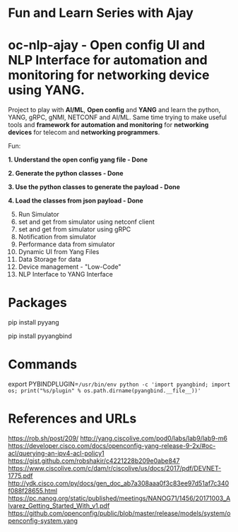 # Fun and Learn Series with Ajay

# oc-nlp-ajay - Open config UI and NLP Interface for automation and monitoring for networking device using YANG.

Project to play with **AI/ML**, **Open config** and **YANG** and learn the python, YANG, gRPC, gNMI, NETCONF and AI/ML.
Same time trying to make useful tools and **framework for automation and monitoring** for **networking devices** for telecom and **networking programmers**. 

Fun:

**1.  Understand the open config yang file - Done**

**2.  Generate the python classes - Done**

**3.  Use the python classes to generate the payload - Done**

**4.  Load the classes from json payload - Done**

5.  Run Simulator
6.  set and get from simulator using netconf client
7.  set and get from simulator using  gRPC
8.  Notification from simulator
9.  Performance data from simulator
10. Dynamic UI from Yang Files
11. Data Storage for data
12. Device management - "Low-Code"
13. NLP Interface to YANG Interface


# Packages

pip install pyyang

pip install pyyangbind

# Commands
export PYBINDPLUGIN=`/usr/bin/env python -c 'import pyangbind; import os; print("%s/plugin" % os.path.dirname(pyangbind.__file__))'`


# References and URLs 

https://rob.sh/post/209/
http://yang.ciscolive.com/pod0/labs/lab9/lab9-m6
https://developer.cisco.com/docs/openconfig-yang-release-9-2x/#oc-acl/querying-an-ipv4-acl-policy1
https://gist.github.com/robshakir/c4221228b209e0abe847
https://www.ciscolive.com/c/dam/r/ciscolive/us/docs/2017/pdf/DEVNET-1775.pdf
http://ydk.cisco.com/py/docs/gen_doc_ab7a308aaa0f3c83ee97d51af7c340f088f28655.html
https://pc.nanog.org/static/published/meetings/NANOG71/1456/20171003_Alvarez_Getting_Started_With_v1.pdf
https://github.com/openconfig/public/blob/master/release/models/system/openconfig-system.yang
